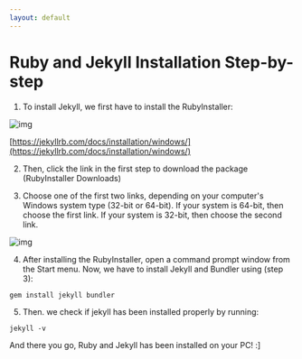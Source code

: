 ```yaml
---
layout: default
---
```


# Ruby and Jekyll Installation Step-by-step

1. To install Jekyll, we first have to install the RubyInstaller:

![img](https://raw.githubusercontent.com/UI-FASILKOM-OS/extra182/master/SandBox/nardienapratama/img/installjekyll.JPG)

[https://jekyllrb.com/docs/installation/windows/](https://jekyllrb.com/docs/installation/windows/)

2. Then, click the link in the first step to download the package (RubyInstaller Downloads)

3. Choose one of the first two links, depending on your computer's Windows system type (32-bit or 64-bit). If your system is 64-bit, then choose the first link. If your system is 32-bit, then choose the second link.

![img](https://raw.githubusercontent.com/UI-FASILKOM-OS/extra182/master/SandBox/nardienapratama/img/rubyinstaller.png)

4. After installing the RubyInstaller, open a command prompt window from the Start menu. Now, we have to install Jekyll and Bundler using (step 3):

```
gem install jekyll bundler
```

5. Then. we check if jekyll has been installed properly by running:

```
jekyll -v
```

And there you go, Ruby and Jekyll has been installed on your PC! :]
